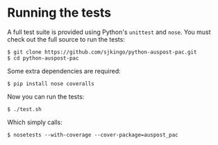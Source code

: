 # Running the tests

A full test suite is provided using Python's `unittest` and `nose`. You must check out
the full source to run the tests:

```
$ git clone https://github.com/sjkingo/python-auspost-pac.git
$ cd python-auspost-pac
```

Some extra dependencies are required:

```
$ pip install nose coveralls
```

Now you can run the tests:

```
$ ./test.sh
```

Which simply calls:

```
$ nosetests --with-coverage --cover-package=auspost_pac
```
